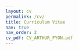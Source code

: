 ```yaml
---
layout: cv
permalink: /cv/
title: Curriculum Vitae
nav: true
nav_order: 2
cv_pdf: CV_ARTHUR_FYON.pdf
---
```

